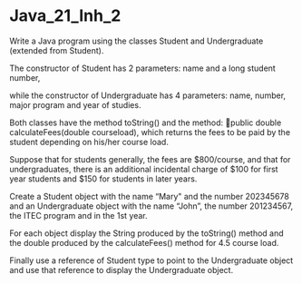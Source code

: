 # Java_21_Inh_2

Write a Java program using the classes Student and Undergraduate (extended from Student).  

The constructor of Student has 2 parameters:  name and a long student number, 

while the constructor of Undergraduate has 4 parameters: name, number, major program and year of studies.  

Both classes have the method toString() and the method: public double calculateFees(double courseload), which returns the fees to be paid by the student depending on his/her course load.

Suppose that for students generally, the fees are $800/course, and that for undergraduates, there is an additional incidental charge of $100 for first year students and $150 for students in later years.

Create a Student object with the name “Mary" and the number 202345678 and an Undergraduate object with the name “John”, the number 201234567,  the ITEC program and in the 1st year.

For each object display the String produced by the toString() method and the double produced by the calculateFees() method for 4.5 course load.

Finally use a reference of Student type to point to the Undergraduate object and use that reference to display the Undergraduate object. 

